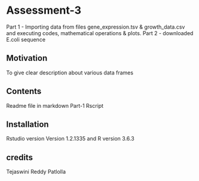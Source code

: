 # Assessment-3
Part 1 - Importing data from files gene_expression.tsv & growth_data.csv and executing codes, mathematical operations & plots.
Part 2 - downloaded E.coli sequence

## Motivation
To give clear description about various data frames

## Contents
Readme file in markdown
Part-1 Rscript

## Installation
Rstudio version Version 1.2.1335 and R version 3.6.3

## credits
Tejaswini Reddy Patlolla
